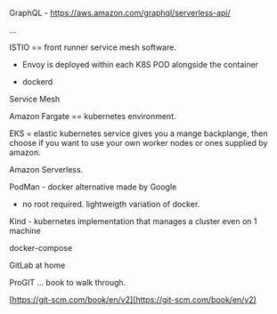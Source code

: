 
GraphQL - https://aws.amazon.com/graphql/serverless-api/

...

ISTIO == front runner service mesh software.

- Envoy is deployed within each K8S POD alongside the container

- dockerd 

Service Mesh 

Amazon Fargate == kubernetes environment.

EKS = elastic kubernetes service gives you a mange backplange, then choose if you want to use your own worker nodes or ones supplied by amazon.

Amazon Serverless.

PodMan - docker alternative made by Google

- no root required. lightweigth variation of docker.

Kind - kubernetes implementation that manages a cluster even on 1 machine

docker-compose

GitLab at home

ProGIT ... book to walk through.

[https://git-scm.com/book/en/v2](https://git-scm.com/book/en/v2)